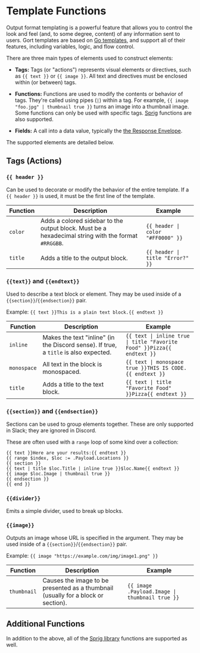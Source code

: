 # Template Functions

Output format templating is a powerful feature that allows you to control the look and feel (and, to some degree, content) of any information sent to users. Gort templates are based on [Go templates](https://pkg.go.dev/text/template), and support all of their features, including variables, logic, and flow control.

There are three main types of elements used to construct elements:

* **Tags:** Tags (or "actions") represents visual elements or directives, such as `{{ text }}` or `{{ image }}`. All text and directives must be enclosed within (or between) tags.

* **Functions:** Functions are used to modify the contents or behavior of tags. They're called using pipes (`|`) within a tag. For example, `{{ image "foo.jpg" | thumbnail true }}` turns an image into a thumbnail image. Some functions can only be used with specific tags. [Sprig](https://masterminds.github.io/sprig/) functions are also supported.

* **Fields:** A call into a data value, typically the [the Response Envelope](templates-response-envelope.md).

The supported elements are detailed below.

## Tags (Actions)

### `{{ header }}`

Can be used to decorate or modify the behavior of the entire template. If a `{{ header }}` is used, it must be the first line of the template.

| Function    | Description | Example |
| ----------- | ----------- | ------- |
| `color`     | Adds a colored sidebar to the output block. Must be a hexadecimal string with the format `#RRGGBB`. | `{{ header \| color "#FF0000" }}` |
| `title`     | Adds a title to the output block. | `{{ header \| title "Error?" }}` |


### `{{text}}` and `{{endtext}}`

Used to describe a text block or element. They may be used inside of a  `{{section}}`/`{{endsection}}` pair.

Example: `{{ text }}This is a plain text block.{{ endtext }}`

| Function    | Description | Example |
| ----------- | ----------- | ------- |
| `inline`    | Makes the text "inline" (in the Discord sense). If true, a `title` is also expected. | `{{ text \| inline true \| title "Favorite Food" }}Pizza{{ endtext }}` |
| `monospace` | All text in the block is monospaced. | `{{ text \| monospace true }}THIS IS CODE.{{ endtext }}` |
| `title`     | Adds a title to the text block.  | `{{ text \| title "Favorite Food" }}Pizza{{ endtext }}` |


### `{{section}}` and `{{endsection}}`

Sections can be used to group elements together. These are only supported in Slack; they are ignored in Discord.

These are often used with a `range` loop of some kind over a collection:

```
{{ text }}Here are your results:{{ endtext }}
{{ range $index, $loc := .Payload.Locations }}
{{ section }}
{{ text | title $loc.Title | inline true }}$loc.Name{{ endtext }}
{{ image $loc.Image | thumbnail true }}
{{ endsection }}
{{ end }}
```

### `{{divider}}`

Emits a simple divider, used to break up blocks. 

### `{{image}}`

Outputs an image whose URL is specified in the argument. They may be used inside of a  `{{section}}`/`{{endsection}}` pair.

Example: `{{ image "https://example.com/img/image1.png" }}`

| Function    | Description | Example |
| ----------- | ----------- | ------- |
| `thumbnail` | Causes the image to be presented as a thumbnail (usually for a block or section). | `{{ image .Payload.Image \| thumbnail true }}` |

## Additional Functions

In addition to the above, all of the [Sprig library](https://masterminds.github.io/sprig/) functions are supported as well.